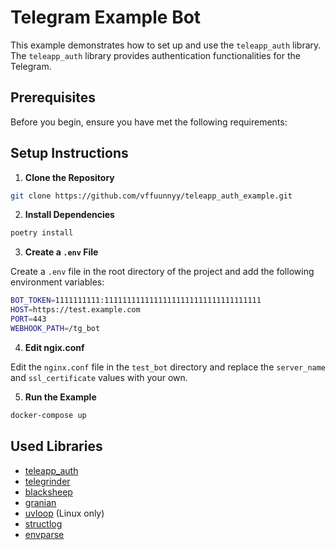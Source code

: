# Telegram Example Bot

This example demonstrates how to set up and use the `teleapp_auth` library.
The `teleapp_auth` library provides authentication functionalities for the Telegram.

## Prerequisites

Before you begin, ensure you have met the following requirements:

## Setup Instructions

1. **Clone the Repository**

```sh
git clone https://github.com/vffuunnyy/teleapp_auth_example.git
```

2. **Install Dependencies**

```sh
poetry install
```

3. **Create a `.env` File**

Create a `.env` file in the root directory of the project and add the following environment variables:

```sh
BOT_TOKEN=1111111111:11111111111111111111111111111111111
HOST=https://test.example.com
PORT=443
WEBHOOK_PATH=/tg_bot
```

4. **Edit ngix.conf**

Edit the `nginx.conf` file in the `test_bot` directory and replace the `server_name` and `ssl_certificate` values with your own.

5. **Run the Example**

```sh
docker-compose up
```


## Used Libraries

- [teleapp_auth](https://github.com/vffuunnyy/teleapp_auth)
- [telegrinder](https://github.com/timoniq/telegrinder)
- [blacksheep](https://github.com/Neoteroi/BlackSheep)
- [granian](https://github.com/emmett-framework/granian)
- [uvloop](https://github.com/MagicStack/uvloop) (Linux only)
- [structlog](https://github.com/hynek/structlog)
- [envparse](https://github.com/rconradharris/envparse)